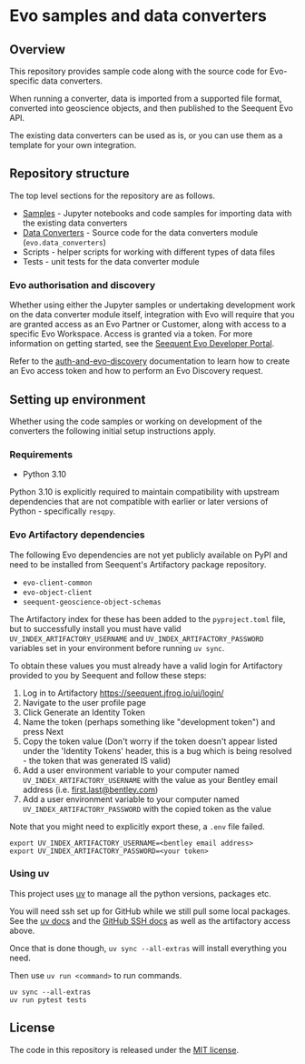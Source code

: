 # Evo samples and data converters

## Overview

This repository provides sample code along with the source code for Evo-specific data converters.

When running a converter, data is imported from a supported file format, converted into geoscience objects, and then published to the Seequent Evo API.

The existing data converters can be used as is, or you can use them as a template for your own integration.

## Repository structure

The top level sections for the repository are as follows.

- [Samples](samples/README.md) - Jupyter notebooks and code samples for importing data with the existing data converters
- [Data Converters](src/evo/data_converters/README.md) - Source code for the data converters module (`evo.data_converters`)
- Scripts - helper scripts for working with different types of data files
- Tests - unit tests for the data converter module

### Evo authorisation and discovery

Whether using either the Jupyter samples or undertaking development work on the data converter module itself, integration with Evo will require that you are granted access as an Evo Partner or Customer, along with access to a specific Evo Workspace. Access is granted via a token. For more information on getting started, see the [Seequent Evo Developer Portal](https://developer.seequent.com/).

Refer to the [auth-and-evo-discovery](samples/auth-and-evo-discovery/python/README.md) documentation to learn how to create an Evo access token and how to perform an Evo Discovery request.

## Setting up environment

Whether using the code samples or working on development of the converters the following initial setup instructions apply.

### Requirements

* Python 3.10

Python 3.10 is explicitly required to maintain compatibility with upstream dependencies that are not compatible with earlier or later versions of Python - specifically `resqpy`.

### Evo Artifactory dependencies

The following Evo dependencies are not yet publicly available on PyPI and need to be installed from Seequent's Artifactory package repository.

* `evo-client-common`
* `evo-object-client`
* `seequent-geoscience-object-schemas`

The Artifactory index for these has been added to the `pyproject.toml` file,  but to successfully install you must have valid `UV_INDEX_ARTIFACTORY_USERNAME` and `UV_INDEX_ARTIFACTORY_PASSWORD` variables set in your environment before running `uv sync`.

To obtain these values you must already have a valid login for Artifactory provided to you by Seequent and follow these steps:

1. Log in to Artifactory https://seequent.jfrog.io/ui/login/
1. Navigate to the user profile page
1. Click Generate an Identity Token
1. Name the token (perhaps something like "development token") and press Next
1. Copy the token value (Don't worry if the token doesn't appear listed under the 'Identity Tokens' header, this is a bug which is being resolved - the token that was generated IS valid)
1. Add a user environment variable to your computer named `UV_INDEX_ARTIFACTORY_USERNAME` with the value as your Bentley email address (i.e. first.last@bentley.com)
1. Add a user environment variable to your computer named `UV_INDEX_ARTIFACTORY_PASSWORD` with the copied token as the value

Note that you might need to explicitly export these, a `.env` file failed.
```shell
export UV_INDEX_ARTIFACTORY_USERNAME=<bentley email address>
export UV_INDEX_ARTIFACTORY_PASSWORD=<your token>
```

### Using uv
This project uses [uv](https://docs.astral.sh/uv/) to manage all the python
versions, packages etc. 

You will need ssh set up for GitHub while we still pull some local packages. See the [uv docs](https://docs.astral.sh/uv/configuration/authentication/#git-authentication) and the [GitHub SSH docs](https://docs.github.com/en/authentication/connecting-to-github-with-ssh/about-ssh) as well as the artifactory access above.

Once that is done though, `uv sync --all-extras` will install everything you need. 

Then use `uv run <command>` to run commands.

```shell
uv sync --all-extras
uv run pytest tests
```

## License

The code in this repository is released under the [MIT license](LICENSE).